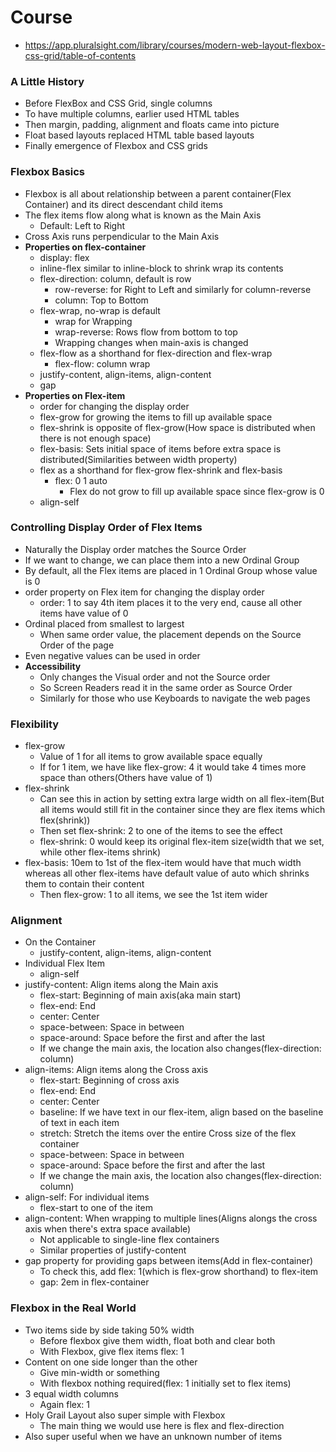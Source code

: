 # Course

* https://app.pluralsight.com/library/courses/modern-web-layout-flexbox-css-grid/table-of-contents

### A Little History

* Before FlexBox and CSS Grid, single columns
* To have multiple columns, earlier used HTML tables
* Then margin, padding, alignment and floats came into picture
* Float based layouts replaced HTML table based layouts
* Finally emergence of Flexbox and CSS grids

### Flexbox Basics

* Flexbox is all about relationship between a parent container(Flex Container) and its direct descendant child items
* The flex items flow along what is known as the Main Axis
  * Default: Left to Right
* Cross Axis runs perpendicular to the Main Axis
* **Properties on flex-container**
  * display: flex
  * inline-flex similar to inline-block to shrink wrap its contents
  * flex-direction: column, default is row
    * row-reverse: for Right to Left and similarly for column-reverse
    * column: Top to Bottom
  * flex-wrap, no-wrap is default
    * wrap for Wrapping
    * wrap-reverse: Rows flow from bottom to top
    * Wrapping changes when main-axis is changed
  * flex-flow as a shorthand for flex-direction and flex-wrap
    * flex-flow: column wrap
  * justify-content, align-items, align-content
  * gap
* **Properties on Flex-item**
  * order for changing the display order
  * flex-grow for growing the items to fill up available space
  * flex-shrink is opposite of flex-grow(How space is distributed when there is not enough space)
  * flex-basis: Sets initial space of items before extra space is distributed(Similarities between width property)
  * flex as a shorthand for flex-grow flex-shrink and flex-basis
    * flex: 0 1 auto
      * Flex do not grow to fill up available space since flex-grow is 0
  * align-self


### Controlling Display Order of Flex Items

* Naturally the Display order matches the Source Order
* If we want to change, we can place them into a new Ordinal Group
* By default, all the Flex items are placed in 1 Ordinal Group whose value is 0
* order property on Flex item for changing the display order
  * order: 1 to say 4th item places it to the very end, cause all other items have value of 0
* Ordinal placed from smallest to largest
  * When same order value, the placement depends on the Source Order of the page
* Even negative values can be used in order
* **Accessibility**
  * Only changes the Visual order and not the Source order
  * So Screen Readers read it in the same order as Source Order
  * Similarly for those who use Keyboards to navigate the web pages

### Flexibility

* flex-grow
  * Value of 1 for all items to grow available space equally
  * If for 1 item, we have like flex-grow: 4 it would take 4 times more space than others(Others have value of 1)
* flex-shrink
  * Can see this in action by setting extra large width on all flex-item(But all items would still fit in the container since they are flex items which flex(shrink))
  * Then set flex-shrink: 2 to one of the items to see the effect
  * flex-shrink: 0 would keep its original flex-item size(width that we set, while other flex-items shrink)
* flex-basis: 10em to 1st of the flex-item would have that much width whereas all other flex-items have default value of auto which shrinks them to contain their content
  * Then flex-grow: 1 to all items, we see the 1st item wider

### Alignment

* On the Container
  * justify-content, align-items, align-content
* Individual Flex Item
  * align-self
* justify-content: Align items along the Main axis
  * flex-start: Beginning of main axis(aka main start)
  * flex-end: End
  * center: Center
  * space-between: Space in between
  * space-around: Space before the first and after the last
  * If we change the main axis, the location also changes(flex-direction: column)
* align-items: Align items along the Cross axis
  * flex-start: Beginning of cross axis
  * flex-end: End
  * center: Center
  * baseline: If we have text in our flex-item, align based on the baseline of text in each item
  * stretch: Stretch the items over the entire Cross size of the flex container
  * space-between: Space in between
  * space-around: Space before the first and after the last
  * If we change the main axis, the location also changes(flex-direction: column)
* align-self: For individual items
  * flex-start to one of the item
* align-content: When wrapping to multiple lines(Aligns alongs the cross axis when there's extra space available)
  * Not applicable to single-line flex containers
  * Similar properties of justify-content
* gap property for providing gaps between items(Add in flex-container)
  * To check this, add flex: 1(which is flex-grow shorthand) to flex-item
  * gap: 2em in flex-container

### Flexbox in the Real World

* Two items side by side taking 50% width
  * Before flexbox give them width, float both and clear both
  * With Flexbox, give flex items flex: 1
* Content on one side longer than the other
  * Give min-width or something
  * With flexbox nothing required(flex: 1 initially set to flex items)
* 3 equal width columns
  * Again flex: 1
* Holy Grail Layout also super simple with Flexbox
  * The main thing we would use here is flex and flex-direction
* Also super useful when we have an unknown number of items
